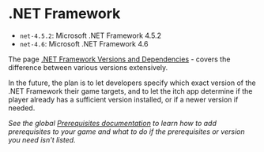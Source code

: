 
# .NET Framework

  * `net-4.5.2`: Microsoft .NET Framework 4.5.2
  * `net-4.6`: Microsoft .NET Framework 4.6

The page [.NET Framework Versions and Dependencies](https://msdn.microsoft.com/en-us/library/bb822049(v=vs.110).aspx) - covers the difference between various versions extensively.

In the future, the plan is to let developers specify which exact version of
the .NET Framework their game targets, and to let the itch app determine if the
player already has a sufficient version installed, or if a newer version if needed.

*See the global [Prerequisites documentation](./README.md) to learn how to add prerequisites to your game and what to do if the prerequisites or version you need isn't listed.*
